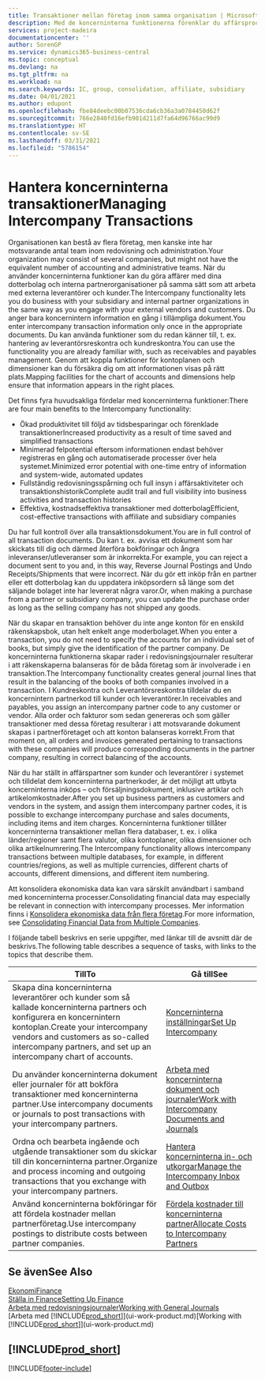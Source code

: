 ```yaml
---
title: Transaktioner mellan företag inom samma organisation | Microsoft Docs
description: Med de koncerninterna funktionerna förenklar du affärsprocesser och transaktioner mellan företag inom samma organisation.
services: project-madeira
documentationcenter: ''
author: SorenGP
ms.service: dynamics365-business-central
ms.topic: conceptual
ms.devlang: na
ms.tgt_pltfrm: na
ms.workload: na
ms.search.keywords: IC, group, consolidation, affiliate, subsidiary
ms.date: 04/01/2021
ms.author: edupont
ms.openlocfilehash: fbe84deebc00b07536cda6cb36a3a0784450d62f
ms.sourcegitcommit: 766e2840fd16efb901d211d7fa64d96766ac99d9
ms.translationtype: HT
ms.contentlocale: sv-SE
ms.lasthandoff: 03/31/2021
ms.locfileid: "5786154"
---
```

# <a name="managing-intercompany-transactions"></a><span data-ttu-id="9cf7d-103">Hantera koncerninterna transaktioner</span><span class="sxs-lookup"><span data-stu-id="9cf7d-103">Managing Intercompany Transactions</span></span>
<span data-ttu-id="9cf7d-104">Organisationen kan bestå av flera företag, men kanske inte har motsvarande antal team inom redovisning och administration.</span><span class="sxs-lookup"><span data-stu-id="9cf7d-104">Your organization may consist of several companies, but might not have the equivalent number of accounting and administrative teams.</span></span> <span data-ttu-id="9cf7d-105">När du använder koncerninterna funktioner kan du göra affärer med dina dotterbolag och interna partnerorganisationer på samma sätt som att arbeta med externa leverantörer och kunder.</span><span class="sxs-lookup"><span data-stu-id="9cf7d-105">The Intercompany functionality lets you do business with your subsidiary and internal partner organizations in the same way as you engage with your external vendors and customers.</span></span> <span data-ttu-id="9cf7d-106">Du anger bara koncernintern information en gång i tillämpliga dokument.</span><span class="sxs-lookup"><span data-stu-id="9cf7d-106">You enter intercompany transaction information only once in the appropriate documents.</span></span> <span data-ttu-id="9cf7d-107">Du kan använda funktioner som du redan känner till, t. ex. hantering av leverantörsreskontra och kundreskontra.</span><span class="sxs-lookup"><span data-stu-id="9cf7d-107">You can use the functionality you are already familiar with, such as receivables and payables management.</span></span> <span data-ttu-id="9cf7d-108">Genom att koppla funktioner för kontoplanen och dimensioner kan du försäkra dig om att informationen visas på rätt plats.</span><span class="sxs-lookup"><span data-stu-id="9cf7d-108">Mapping facilities for the chart of accounts and dimensions help ensure that information appears in the right places.</span></span>  

<span data-ttu-id="9cf7d-109">Det finns fyra huvudsakliga fördelar med koncerninterna funktioner:</span><span class="sxs-lookup"><span data-stu-id="9cf7d-109">There are four main benefits to the Intercompany functionality:</span></span>  

- <span data-ttu-id="9cf7d-110">Ökad produktivitet till följd av tidsbesparingar och förenklade transaktioner</span><span class="sxs-lookup"><span data-stu-id="9cf7d-110">Increased productivity as a result of time saved and simplified transactions</span></span>  
- <span data-ttu-id="9cf7d-111">Minimerad felpotential eftersom informationen endast behöver registreras en gång och automatiserade processer över hela systemet.</span><span class="sxs-lookup"><span data-stu-id="9cf7d-111">Minimized error potential with one-time entry of information and system-wide, automated updates</span></span>  
- <span data-ttu-id="9cf7d-112">Fullständig redovisningsspårning och full insyn i affärsaktiviteter och transaktionshistorik</span><span class="sxs-lookup"><span data-stu-id="9cf7d-112">Complete audit trail and full visibility into business activities and transaction histories</span></span>  
- <span data-ttu-id="9cf7d-113">Effektiva, kostnadseffektiva transaktioner med dotterbolag</span><span class="sxs-lookup"><span data-stu-id="9cf7d-113">Efficient, cost-effective transactions with affiliate and subsidiary companies</span></span>  

<span data-ttu-id="9cf7d-114">Du har full kontroll över alla transaktionsdokument.</span><span class="sxs-lookup"><span data-stu-id="9cf7d-114">You are in full control of all transaction documents.</span></span> <span data-ttu-id="9cf7d-115">Du kan t. ex. avvisa ett dokument som har skickats till dig och därmed återföra bokföringar och ångra inleveranser/utleveranser som är inkorrekta.</span><span class="sxs-lookup"><span data-stu-id="9cf7d-115">For example, you can reject a document sent to you and, in this way, Reverse Journal Postings and Undo Receipts/Shipments that were incorrect.</span></span> <span data-ttu-id="9cf7d-116">När du gör ett inköp från en partner eller ett dotterbolag kan du uppdatera inköpsordern så länge som det säljande bolaget inte har levererat några varor.</span><span class="sxs-lookup"><span data-stu-id="9cf7d-116">Or, when making a purchase from a partner or subsidiary company, you can update the purchase order as long as the selling company has not shipped any goods.</span></span>  

<span data-ttu-id="9cf7d-117">När du skapar en transaktion behöver du inte ange konton för en enskild räkenskapsbok, utan helt enkelt ange moderbolaget.</span><span class="sxs-lookup"><span data-stu-id="9cf7d-117">When you enter a transaction, you do not need to specify the accounts for an individual set of books, but simply give the identification of the partner company.</span></span> <span data-ttu-id="9cf7d-118">De koncerninterna funktionerna skapar rader i redovisningsjournaler resulterar i att räkenskaperna balanseras för de båda företag som är involverade i en transaktion.</span><span class="sxs-lookup"><span data-stu-id="9cf7d-118">The Intercompany functionality creates general journal lines that result in the balancing of the books of both companies involved in a transaction.</span></span> <span data-ttu-id="9cf7d-119">I Kundreskontra och Leverantörsreskontra tilldelar du en koncernintern partnerkod till kunder och leverantörer.</span><span class="sxs-lookup"><span data-stu-id="9cf7d-119">In receivables and payables, you assign an intercompany partner code to any customer or vendor.</span></span> <span data-ttu-id="9cf7d-120">Alla order och fakturor som sedan genereras och som gäller transaktioner med dessa företag resulterar i att motsvarande dokument skapas i partnerföretaget och att konton balanseras korrekt.</span><span class="sxs-lookup"><span data-stu-id="9cf7d-120">From that moment on, all orders and invoices generated pertaining to transactions with these companies will produce corresponding documents in the partner company, resulting in correct balancing of the accounts.</span></span>  

 <span data-ttu-id="9cf7d-121">När du har ställt in affärspartner som kunder och leverantörer i systemet och tilldelat dem koncerninterna partnerkoder, är det möjligt att utbyta koncerninterna inköps – och försäljningsdokument, inklusive artiklar och artikelomkostnader.</span><span class="sxs-lookup"><span data-stu-id="9cf7d-121">After you set up business partners as customers and vendors in the system, and assign them intercompany partner codes, it is possible to exchange intercompany purchase and sales documents, including items and item charges.</span></span> <span data-ttu-id="9cf7d-122">Koncerninterna funktioner tillåter koncerninterna transaktioner mellan flera databaser, t. ex. i olika länder/regioner samt flera valutor, olika kontoplaner, olika dimensioner och olika artikelnumrering.</span><span class="sxs-lookup"><span data-stu-id="9cf7d-122">The Intercompany functionality allows intercompany transactions between multiple databases, for example, in different countries/regions, as well as multiple currencies, different charts of accounts, different dimensions, and different item numbering.</span></span>  

<span data-ttu-id="9cf7d-123">Att konsolidera ekonomiska data kan vara särskilt användbart i samband med koncerninterna processer.</span><span class="sxs-lookup"><span data-stu-id="9cf7d-123">Consolidating financial data may especially be relevant in connection with intercompany processes.</span></span> <span data-ttu-id="9cf7d-124">Mer information finns i [Konsolidera ekonomiska data från flera företag](finance-consolidated-company-reporting.md).</span><span class="sxs-lookup"><span data-stu-id="9cf7d-124">For more information, see [Consolidating Financial Data from Multiple Companies](finance-consolidated-company-reporting.md).</span></span>

<span data-ttu-id="9cf7d-125">I följande tabell beskrivs en serie uppgifter, med länkar till de avsnitt där de beskrivs.</span><span class="sxs-lookup"><span data-stu-id="9cf7d-125">The following table describes a sequence of tasks, with links to the topics that describe them.</span></span>

|<span data-ttu-id="9cf7d-126">Till</span><span class="sxs-lookup"><span data-stu-id="9cf7d-126">To</span></span> |<span data-ttu-id="9cf7d-127">Gå till</span><span class="sxs-lookup"><span data-stu-id="9cf7d-127">See</span></span>|
|---|---|
|<span data-ttu-id="9cf7d-128">Skapa dina koncerninterna leverantörer och kunder som så kallade koncerninterna partners och konfigurera en koncernintern kontoplan.</span><span class="sxs-lookup"><span data-stu-id="9cf7d-128">Create your intercompany vendors and customers as so-called intercompany partners, and set up an intercompany chart of accounts.</span></span>|[<span data-ttu-id="9cf7d-129">Koncerninterna inställningar</span><span class="sxs-lookup"><span data-stu-id="9cf7d-129">Set Up Intercompany</span></span>](intercompany-how-setup.md)|
|<span data-ttu-id="9cf7d-130">Du använder koncerninterna dokument eller journaler för att bokföra transaktioner med koncerninterna partner.</span><span class="sxs-lookup"><span data-stu-id="9cf7d-130">Use intercompany documents or journals to post transactions with your intercompany partners.</span></span>|[<span data-ttu-id="9cf7d-131">Arbeta med koncerninterna dokument och journaler</span><span class="sxs-lookup"><span data-stu-id="9cf7d-131">Work with Intercompany Documents and Journals</span></span>](intercompany-how-work-documents-journals.md)|
|<span data-ttu-id="9cf7d-132">Ordna och bearbeta ingående och utgående transaktioner som du skickar till din koncerninterna partner.</span><span class="sxs-lookup"><span data-stu-id="9cf7d-132">Organize and process incoming and outgoing transactions that you exchange with your intercompany partners.</span></span>|[<span data-ttu-id="9cf7d-133">Hantera koncerninterna in- och utkorgar</span><span class="sxs-lookup"><span data-stu-id="9cf7d-133">Manage the Intercompany Inbox and Outbox</span></span>](intercompany-how-manage-intercompany-inbox.md)|
|<span data-ttu-id="9cf7d-134">Använd koncerninterna bokföringar för att fördela kostnader mellan partnerföretag.</span><span class="sxs-lookup"><span data-stu-id="9cf7d-134">Use intercompany postings to distribute costs between partner companies.</span></span>|[<span data-ttu-id="9cf7d-135">Fördela kostnader till koncerninterna partner</span><span class="sxs-lookup"><span data-stu-id="9cf7d-135">Allocate Costs to Intercompany Partners</span></span>](intercompany-allocate-costs.md)|

## <a name="see-also"></a><span data-ttu-id="9cf7d-136">Se även</span><span class="sxs-lookup"><span data-stu-id="9cf7d-136">See Also</span></span>
[<span data-ttu-id="9cf7d-137">Ekonomi</span><span class="sxs-lookup"><span data-stu-id="9cf7d-137">Finance</span></span>](finance.md)  
[<span data-ttu-id="9cf7d-138">Ställa in Finance</span><span class="sxs-lookup"><span data-stu-id="9cf7d-138">Setting Up Finance</span></span>](finance-setup-finance.md)  
[<span data-ttu-id="9cf7d-139">Arbeta med redovisningsjournaler</span><span class="sxs-lookup"><span data-stu-id="9cf7d-139">Working with General Journals</span></span>](ui-work-general-journals.md)  
<span data-ttu-id="9cf7d-140">[Arbeta med [!INCLUDE[prod_short](includes/prod_short.md)]](ui-work-product.md)</span><span class="sxs-lookup"><span data-stu-id="9cf7d-140">[Working with [!INCLUDE[prod_short](includes/prod_short.md)]](ui-work-product.md)</span></span>

## [!INCLUDE[prod_short](includes/free_trial_md.md)]  


[!INCLUDE[footer-include](includes/footer-banner.md)]